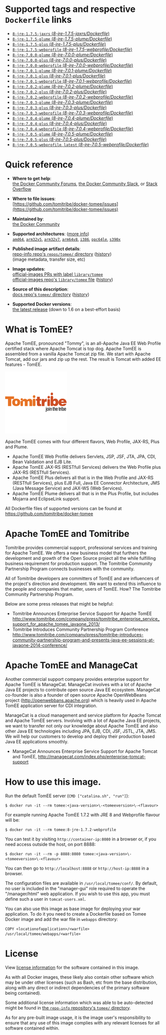 <!--

********************************************************************************

WARNING:

    DO NOT EDIT "tomee/README.md"

    IT IS AUTO-GENERATED

    (from the other files in "tomee/" combined with a set of templates)

********************************************************************************

-->

# Supported tags and respective `Dockerfile` links

-	[`8-jre-1.7.5-jaxrs` (*8-jre-1.7.5-jaxrs/Dockerfile*)](https://github.com/tomitribe/docker-tomee/blob/29e41238711b95a407434783a84cadf1c4630f6e/8-jre-1.7.5-jaxrs/Dockerfile)
-	[`8-jre-1.7.5-plume` (*8-jre-1.7.5-plume/Dockerfile*)](https://github.com/tomitribe/docker-tomee/blob/29e41238711b95a407434783a84cadf1c4630f6e/8-jre-1.7.5-plume/Dockerfile)
-	[`8-jre-1.7.5-plus` (*8-jre-1.7.5-plus/Dockerfile*)](https://github.com/tomitribe/docker-tomee/blob/29e41238711b95a407434783a84cadf1c4630f6e/8-jre-1.7.5-plus/Dockerfile)
-	[`8-jre-1.7.5-webprofile` (*8-jre-1.7.5-webprofile/Dockerfile*)](https://github.com/tomitribe/docker-tomee/blob/29e41238711b95a407434783a84cadf1c4630f6e/8-jre-1.7.5-webprofile/Dockerfile)
-	[`8-jre-7.0.0-plume` (*8-jre-7.0.0-plume/Dockerfile*)](https://github.com/tomitribe/docker-tomee/blob/29e41238711b95a407434783a84cadf1c4630f6e/8-jre-7.0.0-plume/Dockerfile)
-	[`8-jre-7.0.0-plus` (*8-jre-7.0.0-plus/Dockerfile*)](https://github.com/tomitribe/docker-tomee/blob/29e41238711b95a407434783a84cadf1c4630f6e/8-jre-7.0.0-plus/Dockerfile)
-	[`8-jre-7.0.0-webprofile` (*8-jre-7.0.0-webprofile/Dockerfile*)](https://github.com/tomitribe/docker-tomee/blob/29e41238711b95a407434783a84cadf1c4630f6e/8-jre-7.0.0-webprofile/Dockerfile)
-	[`8-jre-7.0.1-plume` (*8-jre-7.0.1-plume/Dockerfile*)](https://github.com/tomitribe/docker-tomee/blob/29e41238711b95a407434783a84cadf1c4630f6e/8-jre-7.0.1-plume/Dockerfile)
-	[`8-jre-7.0.1-plus` (*8-jre-7.0.1-plus/Dockerfile*)](https://github.com/tomitribe/docker-tomee/blob/29e41238711b95a407434783a84cadf1c4630f6e/8-jre-7.0.1-plus/Dockerfile)
-	[`8-jre-7.0.1-webprofile` (*8-jre-7.0.1-webprofile/Dockerfile*)](https://github.com/tomitribe/docker-tomee/blob/29e41238711b95a407434783a84cadf1c4630f6e/8-jre-7.0.1-webprofile/Dockerfile)
-	[`8-jre-7.0.2-plume` (*8-jre-7.0.2-plume/Dockerfile*)](https://github.com/tomitribe/docker-tomee/blob/29e41238711b95a407434783a84cadf1c4630f6e/8-jre-7.0.2-plume/Dockerfile)
-	[`8-jre-7.0.2-plus` (*8-jre-7.0.2-plus/Dockerfile*)](https://github.com/tomitribe/docker-tomee/blob/29e41238711b95a407434783a84cadf1c4630f6e/8-jre-7.0.2-plus/Dockerfile)
-	[`8-jre-7.0.2-webprofile` (*8-jre-7.0.2-webprofile/Dockerfile*)](https://github.com/tomitribe/docker-tomee/blob/29e41238711b95a407434783a84cadf1c4630f6e/8-jre-7.0.2-webprofile/Dockerfile)
-	[`8-jre-7.0.3-plume` (*8-jre-7.0.3-plume/Dockerfile*)](https://github.com/tomitribe/docker-tomee/blob/29e41238711b95a407434783a84cadf1c4630f6e/8-jre-7.0.3-plume/Dockerfile)
-	[`8-jre-7.0.3-plus` (*8-jre-7.0.3-plus/Dockerfile*)](https://github.com/tomitribe/docker-tomee/blob/29e41238711b95a407434783a84cadf1c4630f6e/8-jre-7.0.3-plus/Dockerfile)
-	[`8-jre-7.0.3-webprofile` (*8-jre-7.0.3-webprofile/Dockerfile*)](https://github.com/tomitribe/docker-tomee/blob/29e41238711b95a407434783a84cadf1c4630f6e/8-jre-7.0.3-webprofile/Dockerfile)
-	[`8-jre-7.0.4-plume` (*8-jre-7.0.4-plume/Dockerfile*)](https://github.com/tomitribe/docker-tomee/blob/29e41238711b95a407434783a84cadf1c4630f6e/8-jre-7.0.4-plume/Dockerfile)
-	[`8-jre-7.0.4-plus` (*8-jre-7.0.4-plus/Dockerfile*)](https://github.com/tomitribe/docker-tomee/blob/29e41238711b95a407434783a84cadf1c4630f6e/8-jre-7.0.4-plus/Dockerfile)
-	[`8-jre-7.0.4-webprofile` (*8-jre-7.0.4-webprofile/Dockerfile*)](https://github.com/tomitribe/docker-tomee/blob/29e41238711b95a407434783a84cadf1c4630f6e/8-jre-7.0.4-webprofile/Dockerfile)
-	[`8-jre-7.0.5-plume` (*8-jre-7.0.5-plume/Dockerfile*)](https://github.com/tomitribe/docker-tomee/blob/29e41238711b95a407434783a84cadf1c4630f6e/8-jre-7.0.5-plume/Dockerfile)
-	[`8-jre-7.0.5-plus` (*8-jre-7.0.5-plus/Dockerfile*)](https://github.com/tomitribe/docker-tomee/blob/29e41238711b95a407434783a84cadf1c4630f6e/8-jre-7.0.5-plus/Dockerfile)
-	[`8-jre-7.0.5-webprofile`, `latest` (*8-jre-7.0.5-webprofile/Dockerfile*)](https://github.com/tomitribe/docker-tomee/blob/29e41238711b95a407434783a84cadf1c4630f6e/8-jre-7.0.5-webprofile/Dockerfile)

# Quick reference

-	**Where to get help**:  
	[the Docker Community Forums](https://forums.docker.com/), [the Docker Community Slack](https://blog.docker.com/2016/11/introducing-docker-community-directory-docker-community-slack/), or [Stack Overflow](https://stackoverflow.com/search?tab=newest&q=docker)

-	**Where to file issues**:  
	[https://github.com/tomitribe/docker-tomee/issues](https://github.com/tomitribe/docker-tomee/issues)

-	**Maintained by**:  
	[the Docker Community](https://github.com/tomitribe/docker-tomee)

-	**Supported architectures**: ([more info](https://github.com/docker-library/official-images#architectures-other-than-amd64))  
	[`amd64`](https://hub.docker.com/r/amd64/tomee/), [`arm32v5`](https://hub.docker.com/r/arm32v5/tomee/), [`arm32v7`](https://hub.docker.com/r/arm32v7/tomee/), [`arm64v8`](https://hub.docker.com/r/arm64v8/tomee/), [`i386`](https://hub.docker.com/r/i386/tomee/), [`ppc64le`](https://hub.docker.com/r/ppc64le/tomee/), [`s390x`](https://hub.docker.com/r/s390x/tomee/)

-	**Published image artifact details**:  
	[repo-info repo's `repos/tomee/` directory](https://github.com/docker-library/repo-info/blob/master/repos/tomee) ([history](https://github.com/docker-library/repo-info/commits/master/repos/tomee))  
	(image metadata, transfer size, etc)

-	**Image updates**:  
	[official-images PRs with label `library/tomee`](https://github.com/docker-library/official-images/pulls?q=label%3Alibrary%2Ftomee)  
	[official-images repo's `library/tomee` file](https://github.com/docker-library/official-images/blob/master/library/tomee) ([history](https://github.com/docker-library/official-images/commits/master/library/tomee))

-	**Source of this description**:  
	[docs repo's `tomee/` directory](https://github.com/docker-library/docs/tree/master/tomee) ([history](https://github.com/docker-library/docs/commits/master/tomee))

-	**Supported Docker versions**:  
	[the latest release](https://github.com/docker/docker-ce/releases/latest) (down to 1.6 on a best-effort basis)

# What is TomEE?

Apache TomEE, pronounced "Tommy", is an all-Apache Java EE Web Profile certified stack where Apache Tomcat is top dog. Apache TomEE is assembled from a vanilla Apache Tomcat zip file. We start with Apache Tomcat, add our jars and zip up the rest. The result is Tomcat with added EE features - TomEE.

![logo](https://raw.githubusercontent.com/docker-library/docs/4a10a52c08621b68c1b1b53b561f819d9e78c2e0/tomee/logo.png)

Apache TomEE comes with four different flavors, Web Profile, JAX-RS, Plus and Plume.

-	Apache TomEE Web Profile delivers Servlets, JSP, JSF, JTA, JPA, CDI, Bean Validation and EJB Lite.
-	Apache TomEE JAX-RS (RESTfull Services) delivers the Web Profile plus JAX-RS (RESTfull Services).
-	Apache TomEE Plus delivers all that is in the Web Profile and JAX-RS (RESTfull Services), plus EJB Full, Java EE Connector Architecture, JMS (Java Message Service) and JAX-WS (Web Services).
-	Apache TomEE Plume delivers all that is in the Plus Profile, but includes Mojarra and EclipseLink support.

All Dockerfile files of supported versions can be found at https://github.com/tomitribe/docker-tomee

# Apache TomEE and Tomitribe

Tomitribe provides commercial support, professional services and training for Apache TomEE. We offers a new business model that furthers the development and growth of the Open Source project all the while fulfilling business requirement for production support. The Tomitribe Community Partnership Program connects businesses with the community.

All of Tomitribe developers are committers of TomEE and are influencers of the project's direction and development. We want to extend this influence to the people and companies that matter, users of TomEE. How? The Tomitribe Community Partnership Program.

Below are some press releases that might be helpful:

-	Tomitribe Announces Enterprise Service Support for Apache TomEE http://www.tomitribe.com/company/press/tomitribe_enterprise_service_support_for_apache_tomee_javaone_2013/
-	Tomitribe Introduces Community Partnership Program Conference http://www.tomitribe.com/company/press/tomitribe-introduces-community-partnership-program-and-presents-java-ee-sessions-at-javaone-2014-conference/

# Apache TomEE and ManageCat

Another commercial support company provides enterprise support for Apache TomEE is ManageCat. ManageCat involves with a lot of Apache Java EE projects to contribute open source Java EE ecosystem. ManageCat co-founder is also a founder of open source Apache OpenWebBeans project (http://openwebbans.apache.org) which is heavily used in Apache TomEE application server for CDI integration.

ManageCat is a cloud management and service platform for Apache Tomcat and Apache TomEE servers. Involving with a lot of Apache Java EE projects, we want to transfer not only our knowledge about Apache TomEE and also other Java EE technologies including JPA, EJB, CDI, JSF, JSTL, JTA, JMS. We will help our customers to develop and deploy their production based Java EE applications smoothly.

-	ManageCat Announces Enterprise Service Support for Apache Tomcat and TomEE, http://managecat.com/index.php/enterprise-tomcat-support

# How to use this image.

Run the default TomEE server (`CMD ["catalina.sh", "run"]`):

```console
$ docker run -it --rm tomee:<java-version>\-<tomeeversion>\-<flavour>
```

For example running Apache TomEE 1.7.2 with JRE 8 and Webprofile flavour will be:

```console
$ docker run -it --rm tomee:8-jre-1.7.2-webprofile
```

You can test it by visiting `http://container-ip:8080` in a browser or, if you need access outside the host, on port 8888:

```console
$ docker run -it --rm -p 8888:8080 tomee:<java-version>\-<tomeeversion>\-<flavour>
```

You can then go to `http://localhost:8888` or `http://host-ip:8888` in a browser.

The configuration files are available in `/usr/local/tomee/conf/`. By default, no user is included in the "manager-gui" role required to operate the "/manager/html" web application. If you wish to use this app, you must define such a user in `tomcat-users.xml`.

You can also use this image as base image for deploying your war application. To do it you need to create a Dockerfile based on Tomee Docker image and add the war file in `webapps` directory:

	COPY <locationofapplication>/<warfile> /usr/local/tomee/webapps/<warfile>

# License

View [license information](http://www.apache.org/licenses/LICENSE-2.0) for the software contained in this image.

As with all Docker images, these likely also contain other software which may be under other licenses (such as Bash, etc from the base distribution, along with any direct or indirect dependencies of the primary software being contained).

Some additional license information which was able to be auto-detected might be found in [the `repo-info` repository's `tomee/` directory](https://github.com/docker-library/repo-info/tree/master/repos/tomee).

As for any pre-built image usage, it is the image user's responsibility to ensure that any use of this image complies with any relevant licenses for all software contained within.
